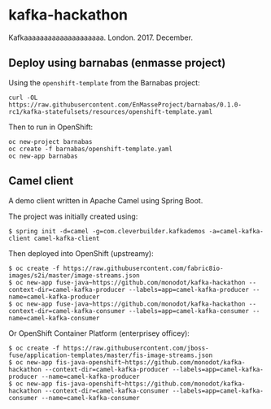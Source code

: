 # kafka-hackathon
Kafkaaaaaaaaaaaaaaaaaaaa. London. 2017. December.

## Deploy using barnabas (enmasse project)

Using the `openshift-template` from the Barnabas project:

    curl -OL https://raw.githubusercontent.com/EnMasseProject/barnabas/0.1.0-rc1/kafka-statefulsets/resources/openshift-template.yaml

Then to run in OpenShift:

```
oc new-project barnabas
oc create -f barnabas/openshift-template.yaml
oc new-app barnabas
```

## Camel client

A demo client written in Apache Camel using Spring Boot.

The project was initially created using:

    $ spring init -d=camel -g=com.cleverbuilder.kafkademos -a=camel-kafka-client camel-kafka-client

Then deployed into OpenShift (upstreamy):

    $ oc create -f https://raw.githubusercontent.com/fabric8io-images/s2i/master/image-streams.json
    $ oc new-app fuse-java~https://github.com/monodot/kafka-hackathon --context-dir=camel-kafka-producer --labels=app=camel-kafka-producer --name=camel-kafka-producer
    $ oc new-app fuse-java~https://github.com/monodot/kafka-hackathon --context-dir=camel-kafka-consumer --labels=app=camel-kafka-consumer --name=camel-kafka-consumer

Or OpenShift Container Platform (enterprisey officey):

    $ oc create -f https://raw.githubusercontent.com/jboss-fuse/application-templates/master/fis-image-streams.json
    $ oc new-app fis-java-openshift~https://github.com/monodot/kafka-hackathon --context-dir=camel-kafka-producer --labels=app=camel-kafka-producer --name=camel-kafka-producer
    $ oc new-app fis-java-openshift~https://github.com/monodot/kafka-hackathon --context-dir=camel-kafka-consumer --labels=app=camel-kafka-consumer --name=camel-kafka-consumer
